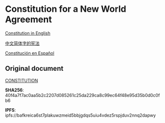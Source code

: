 # Constitution for a New World Agreement

[Constitution in English](./CONSTITUTION.md)

[中文简体字的宪法](./CONSTITUTION_ZH.md)

[Constitución en Español](./CONSTITUTION_ES.md)


## Original document

[CONSTITUTION](./CONSTITUTION)

**SHA256**: 40f4a7f7ac0aa5b2c2207d085261c25da229ca8c99ec64f48e95d35b0d0c0fb6

**IPFS**: ipfs://bafkreica6st7plakuwzmeid5bbjgdqs5uiu4vdez5rspjduv2nnq2dapwy

